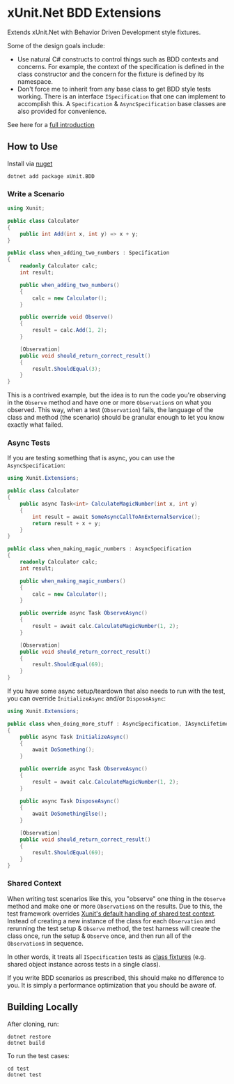 # xUnit.Net BDD Extensions

Extends xUnit.Net with Behavior Driven Development style fixtures.

Some of the design goals include:
 * Use natural C# constructs to control things such as BDD contexts and concerns. For example, the context of the specification is defined in the class constructor and the concern for the fixture is defined by its namespace.
 * Don't force me to inherit from any base class to get BDD style tests working. There is an interface `ISpecification` that one can implement to accomplish this. A `Specification` & `AsyncSpecification` base classes are also provided for convenience.

See here for a [full introduction](https://www.chadly.net/bdd-with-xunit-net/)

## How to Use

Install via [nuget](https://www.nuget.org/packages/xUnit.BDD/)

```
dotnet add package xUnit.BDD
```

### Write a Scenario

```cs
using Xunit;

public class Calculator
{
	public int Add(int x, int y) => x + y;
}

public class when_adding_two_numbers : Specification
{
	readonly Calculator calc;
	int result;

	public when_adding_two_numbers()
	{
		calc = new Calculator();
	}

	public override void Observe()
	{
		result = calc.Add(1, 2);
	}

	[Observation]
	public void should_return_correct_result()
	{
		result.ShouldEqual(3);
	}
}
```

This is a contrived example, but the idea is to run the code you're observing in the `Observe` method and have one or more `Observation`s on what you observed. This way, when a test (`Observation`) fails, the language of the class and method (the scenario) should be granular enough to let you know exactly what failed.

### Async Tests

If you are testing something that is async, you can use the `AsyncSpecification`:

```cs
using Xunit.Extensions;

public class Calculator
{
	public async Task<int> CalculateMagicNumber(int x, int y)
	{
		int result = await SomeAsyncCallToAnExternalService();
		return result + x + y;
	}
}

public class when_making_magic_numbers : AsyncSpecification
{
	readonly Calculator calc;
	int result;

	public when_making_magic_numbers()
	{
		calc = new Calculator();
	}

	public override async Task ObserveAsync()
	{
		result = await calc.CalculateMagicNumber(1, 2);
	}

	[Observation]
	public void should_return_correct_result()
	{
		result.ShouldEqual(69);
	}
}
```

If you have some async setup/teardown that also needs to run with the test, you can override `InitializeAsync` and/or `DisposeAsync`:

```cs
using Xunit.Extensions;

public class when_doing_more_stuff : AsyncSpecification, IAsyncLifetime
{
	public async Task InitializeAsync()
	{
		await DoSomething();
	}

	public override async Task ObserveAsync()
	{
		result = await calc.CalculateMagicNumber(1, 2);
	}

	public async Task DisposeAsync()
	{
		await DoSomethingElse();
	}

	[Observation]
	public void should_return_correct_result()
	{
		result.ShouldEqual(69);
	}
}
```

### Shared Context

When writing test scenarios like this, you "observe" one thing in the `Observe` method and make one or more `Observation`s on the results. Due to this, the test framework overrides [Xunit's default handling of shared test context](https://xunit.github.io/docs/shared-context.html). Instead of creating a new instance of the class for each `Observation` and rerunning the test setup & `Observe` method, the test harness will create the class once, run the setup & `Observe` once, and then run all of the `Observation`s in sequence.

In other words, it treats all `ISpecification` tests as [class fixtures](https://xunit.github.io/docs/shared-context.html#class-fixture) (e.g. shared object instance across tests in a single class).

If you write BDD scenarios as prescribed, this should make no difference to you. It is simply a performance optimization that you should be aware of.

## Building Locally

After cloning, run:

```
dotnet restore
dotnet build
```

To run the test cases:

```
cd test
dotnet test
```
